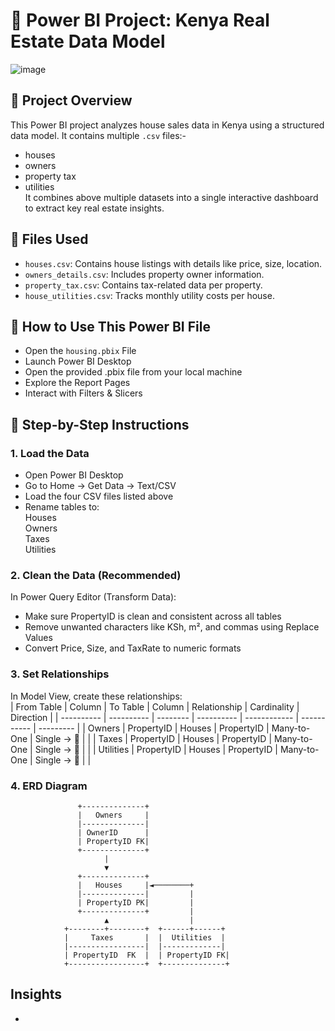# 🏡 Power BI Project: Kenya Real Estate Data Model
![image](https://github.com/user-attachments/assets/50284f83-d70c-47ef-a527-3dedef197c08)

## 📄 Project Overview
This Power BI project analyzes house sales data in Kenya using a structured data model. It contains multiple `.csv` files:-    
- houses
- owners
- property tax
- utilities  
It combines above multiple datasets into a single interactive dashboard to extract key real estate insights.

## 📁 Files Used
- `houses.csv`: Contains house listings with details like price, size, location.
- `owners_details.csv`: Includes property owner information.
- `property_tax.csv`: Contains tax-related data per property.
- `house_utilities.csv`: Tracks monthly utility costs per house.

## 🧰 How to Use This Power BI File
- Open the `housing.pbix` File  
- Launch Power BI Desktop
- Open the provided .pbix file from your local machine
- Explore the Report Pages
- Interact with Filters & Slicers

## 🧰 Step-by-Step Instructions
### 1. Load the Data
- Open Power BI Desktop
- Go to Home → Get Data → Text/CSV
- Load the four CSV files listed above
- Rename tables to:  
Houses  
Owners  
Taxes  
Utilities  
### 2. Clean the Data (Recommended)
In Power Query Editor (Transform Data):
- Make sure PropertyID is clean and consistent across all tables
- Remove unwanted characters like KSh, m², and commas using Replace Values
- Convert Price, Size, and TaxRate to numeric formats

### 3. Set Relationships
In Model View, create these relationships:  
| From Table | Column     | To Table | Column     | Relationship | Cardinality | Direction |
| ---------- | ---------- | -------- | ---------- | ------------ | ----------- | --------- |
| Owners     | PropertyID | Houses   | PropertyID | Many-to-One  | Single → 🔄 |           |
| Taxes      | PropertyID | Houses   | PropertyID | Many-to-One  | Single → 🔄 |           |
| Utilities  | PropertyID | Houses   | PropertyID | Many-to-One  | Single → 🔄 |           |
### 4. ERD Diagram
                   +--------------+
                   |   Owners     |
                   |--------------|
                   | OwnerID      |
                   | PropertyID FK|
                   +--------------+
                         |
                         ▼
                   +--------------+
                   |   Houses     |◄────────+
                   |--------------|         |
                   | PropertyID PK|         |
                   +--------------+         |
                         ▲                  |
                +--------+--------+  +------+------+ 
                |     Taxes       |  |  Utilities  |
                |-----------------|  |-------------|
                | PropertyID  FK  |  | PropertyID FK|
                +-----------------+  +--------------+

## Insights
- 
